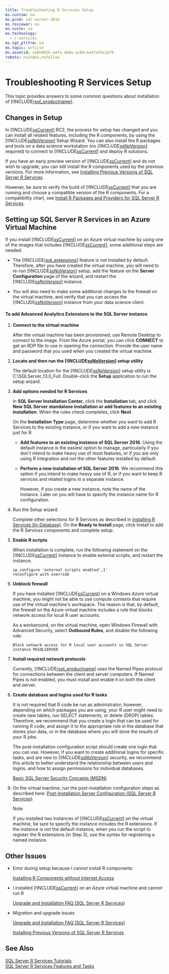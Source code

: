 ```yaml
---
title: Troubleshooting R Services Setup
ms.custom: na
ms.prod: sql-server-2016
ms.reviewer: na
ms.suite: na
ms.technology: 
  - r-services
ms.tgt_pltfrm: na
ms.topic: article
ms.assetid: ce6b902b-a4fa-4b0a-ac0d-be47a59c2a78
robots: noindex,nofollow
---
```

# Troubleshooting R Services Setup
  This topic provides answers to some common questions about installation of [!INCLUDE[rsql_productname](../../Token\Other/rsql_productname_md.md)].  
  
## Changes in Setup  
 In [!INCLUDE[ssCurrent](../../Token\Other/ssCurrent_md.md)] RC2, the process for setup has changed and you can install all related features, including the R  components, by using the [!INCLUDE[ssNoVersion](../../Token\Other/ssNoVersion_md.md)] Setup Wizard. You can also install the R packages and tools on a data science workstation \(no [!INCLUDE[ssNoVersion](../../Token\Other/ssNoVersion_md.md)] required\) to connect to [!INCLUDE[ssCurrent](../../Token\Other/ssCurrent_md.md)] and deploy R solutions.  
  
 If you have an early preview version of [!INCLUDE[ssCurrent](../../Token\Other/ssCurrent_md.md)] and do not wish to upgrade, you can still install the R components used by the previous versions. For more information, see [Installing Previous Versions of SQL Server R Services](../../Topics\TopicNameNotContainA/Installing-Previous-Versions-of-SQL-Server-R-Services.md).  
  
 However, be sure to verify the build of [!INCLUDE[ssCurrent](../../Token\Other/ssCurrent_md.md)] that you are running and choose a compatible version of the R components. For a compatibility chart, see [Install R Packages and Providers for SQL Server R Services](../../Topics\TopicNameNotContainA/Install-R-Packages-and-Providers-for-SQL-Server-R-Services.md).  
  
## Setting up SQL Server R Services in an Azure Virtual Machine  
 If you install [!INCLUDE[ssCurrent](../../Token\Other/ssCurrent_md.md)] on an Azure virtual machine by using one of the images that includes [!INCLUDE[ssCurrent](../../Token\Other/ssCurrent_md.md)], some additional steps are needed.  
  
-   The [!INCLUDE[rsql_extensions](../../Token\Other/rsql_extensions_md.md)] feature is not installed by default. Therefore, after you have created the virtual machine, you will need to re\-run [!INCLUDE[ssNoVersion](../../Token\Other/ssNoVersion_md.md)] setup, add the feature on the **Server Configuration** page of the wizard, and restart the [!INCLUDE[ssNoVersion](../../Token\Other/ssNoVersion_md.md)] instance.  
  
-   You will also need to make some additional changes to the firewall on the virtual machine, and verify that you can access the [!INCLUDE[ssNoVersion](../../Token\Other/ssNoVersion_md.md)] instance from your data science client.  
  
#### To add Advanced Analytics Extensions to the SQL Server instance  
  
1.  **Connect to the virtual machine**  
  
     After the virtual machine has been provisioned, use Remote Desktop to connect to the image. From the Azure portal, you can click **CONNECT** to get an RDP file to use in opening the connection. Provide the user name and password that you used when you created the virtual machine.  
  
2.  **Locate and then run the [!INCLUDE[ssNoVersion](../../Token\Other/ssNoVersion_md.md)] setup utility**  
  
     The default location for the [!INCLUDE[ssNoVersion](../../Token\Other/ssNoVersion_md.md)] setup utility is C:\\SQLServer\_13.0\_Full.  Double\-click the **Setup** application to run the setup wizard.  
  
3.  **Add options needed for R Services**  
  
     In **SQL Server Installation Center**, click the **Installation** tab, and click **New SQL Server standalone installation or add features to an existing installation**. When the rules check completes, click **Next**.  
  
     On the **Installation Type** page, determine whether you want to add R Services to the existing instance, or if you want to add a new instance just for R.  
  
    -   **Add features to an existing instance of SQL Server 2016**. Using the default instance is the easiest option to manage, particularly if you don't intend to make heavy use of most features, or if you are only using R integration and not the other features installed by default.  
  
    -   **Perform a new installation of SQL Server 2016**. We recommend this option if you intend to make heavy use of R, or if you want to keep R services and related logins in a separate instance.  
  
         However, if you create a new instance, note the name of the instance. Later on you will have to specify the instance name for R configuration.  
  
4.  Run the Setup wizard.  
  
     Complete other selections for R Services as described in [Installing R Services \(In\-Database\)](../../Topics\TopicNameNotContainA/Troubleshooting-R-Services-Setup.md). On the **Ready to Install** page, click Install to add the R Services components and complete setup.  
  
5.  **Enable R scripts**  
  
     When installation is complete, run the following statement on the [!INCLUDE[ssCurrent](../../Token\Other/ssCurrent_md.md)] instance to enable external scripts, and restart the instance.  
  
    ```  
    sp_configure 'external scripts enabled',1'  
    reconfigure with override  
    ```  
  
6.  **Unblock firewall**  
  
     If you have installed [!INCLUDE[ssCurrent](../../Token\Other/ssCurrent_md.md)] on a Windows Azure virtual machine, you might not be able to use compute contexts that require use of the virtual machine's workspace. The reason is that, by default, the firewall on the Azure virtual machine includes a rule that blocks network access for local R user accounts.  
  
     As a workaround, on the virtual machine, open Windows Firewall with Advanced Security, select **Outbound Rules**, and disable the following rule:  
  
     `Block network access for R local user accounts in SQL Server instance MSSQLSERVER`  
  
7.  **Install required network protocols**  
  
     Currently, [!INCLUDE[rsql_productname](../../Token\Other/rsql_productname_md.md)] uses the Named Pipes protocol for connections between the client and server computers. If Named Pipes is not enabled, you must install and enable it on both the client and server.  
  
8.  **Create database and logins used for R tasks**  
  
     It is not required that R code be run as administrator; however, depending on which packages you are using, your R user might need to create new tables, run SELECT statements, or delete \(DROP\) tables. Therefore, we recommend that you create a login that can be used for running R code, and assign it to the appropriate role in the database that stores your data, or in the database where you will store the results of your R jobs.  
  
     The post\-installation configuration script should create one login that you can use. However, if you want to create additional logins for specific tasks, and are new to [!INCLUDE[ssNoVersion](../../Token\Other/ssNoVersion_md.md)] security, we recommend this article to better understand the relationship between users and logins, and how to assign permissions for individual databases.  
  
     [Basic SQL Server Security Concepts \(MSDN\)](http://blogs.msdn.com/b/lcris/archive/2007/03/23/basic-sql-server-security-concepts-logins-users-and-principals.aspx)  
  
9. On the virtual machine, run the post\-installation configuration steps as described here: [Post-Installation Server Configuration &#40;SQL Server R Services&#41;](../Topic/Post-Installation%20Server%20Configuration%20\(SQL%20Server%20R%20Services\).md)  
  
    > [!NOTE]  
    >  If you installed two instances of [!INCLUDE[ssCurrent](../../Token\Other/ssCurrent_md.md)] on the virtual machine, be sure to specify the instance includes the R extensions. If the instance is not the default instance, when you run the script to register the R extensions \(in Step 3\), use the syntax for registering a named instance.  
  
## Other Issues  
  
-   Error during setup because I cannot install R components  
  
     [Installing R Components without Internet Access](../../Topics\TopicNameNotContainA/Installing-R-Components-without-Internet-Access.md)  
  
-   I installed [!INCLUDE[ssCurrent](../../Token\Other/ssCurrent_md.md)] on an Azure virtual machine and cannot run R  
  
     [Upgrade and Installation FAQ &#40;SQL Server R Services&#41;](../Topic/Upgrade%20and%20Installation%20FAQ%20\(SQL%20Server%20R%20Services\).md)  
  
-   Migration and upgrade issues  
  
     [Upgrade and Installation FAQ &#40;SQL Server R Services&#41;](../Topic/Upgrade%20and%20Installation%20FAQ%20\(SQL%20Server%20R%20Services\).md)  
  
     [Installing Previous Versions of SQL Server R Services](../../Topics\TopicNameNotContainA/Installing-Previous-Versions-of-SQL-Server-R-Services.md)  
  
## See Also  
 [SQL Server R Services Tutorials](../Topic/SQL%20Server%20R%20Services%20Tutorials.md)   
 [SQL Server R Services Features and Tasks](../../Topics\TopicNameNotContainA/SQL-Server-R-Services-Features-and-Tasks.md)  
  
  